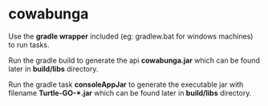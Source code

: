 # cowabunga

<p>Use the <b>gradle wrapper</b> included (eg: gradlew.bat for windows machines) to run tasks.</p>


<p>Run the gradle build to generate the api <b>cowabunga.jar</b> which can be found later in <b>build/libs</b> directory.</p>

<p>Run the gradle task <b>consoleAppJar</b> to generate the executable jar with filename <b>Turtle-GO-*.jar</b> which can be found later in <b>build/libs</b> directory.</p>